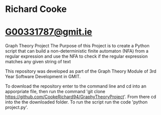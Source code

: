 # Richard Cooke
# G00331787@gmit.ie

Graph Theory Project
The Purpose of this Project is to create a Python script that can build a non-deterministic finite automaton (NFA) from a regular expression and use the NFA to check if the regular expression matches any given string of text

This repository was developed as part of the Graph Theory Module of 3rd Year Software Development in GMIT.

To download the repository enter to the command line and cd into an apporpriate file, then run the command 'git clone https://github.com/CookeRichard94/GraphyTheoryProject'. From there cd into the the downloaded folder. To run the script run the code 'python project.py'.
